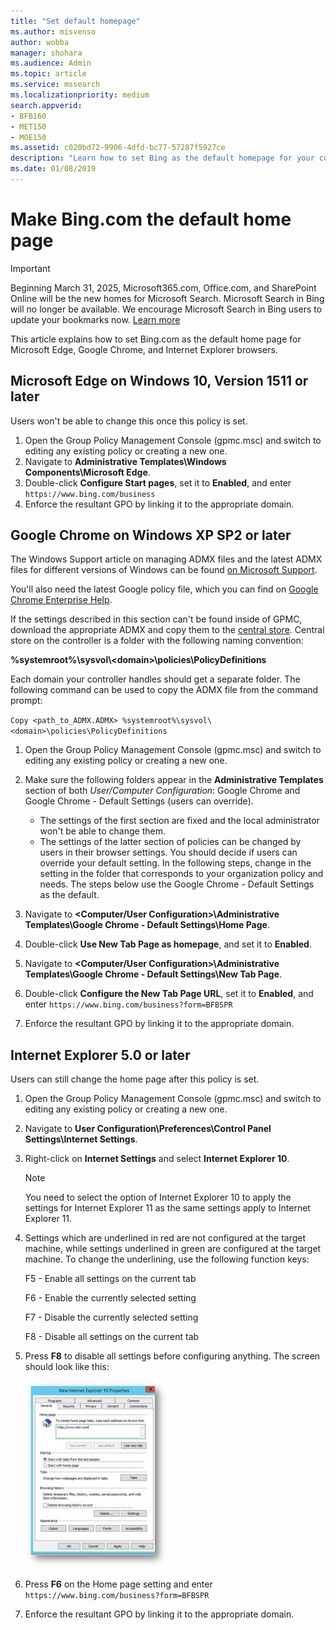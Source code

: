 ```yaml
---
title: "Set default homepage"
ms.author: misvenso
author: wobba
manager: shohara
ms.audience: Admin
ms.topic: article
ms.service: mssearch
ms.localizationpriority: medium
search.appverid:
- BFB160
- MET150
- MOE150
ms.assetid: c020bd72-9906-4dfd-bc77-57287f5927ce
description: "Learn how to set Bing as the default homepage for your company with Microsoft Search."
ms.date: 01/08/2019
---
```


# Make Bing.com the default home page

> [!IMPORTANT]
> Beginning March 31, 2025, Microsoft365.com, Office.com, and SharePoint Online will be the new homes for Microsoft Search. Microsoft Search in Bing will no longer be available. We encourage Microsoft Search in Bing users to update your bookmarks now. [Learn more](/microsoftsearch/retirement-microsoft-search-bing)

This article explains how to set Bing.com as the default home page for Microsoft Edge, Google Chrome, and Internet Explorer browsers. 
  
 
## Microsoft Edge on Windows 10, Version 1511 or later

Users won't be able to change this once this policy is set. 

1. Open the Group Policy Management Console (gpmc.msc) and switch to editing any existing policy or creating a new one. 
1. Navigate to **Administrative Templates\Windows Components\Microsoft Edge**.    
1. Double-click **Configure Start pages**, set it to **Enabled**, and enter `https://www.bing.com/business`
1.  Enforce the resultant GPO by linking it to the appropriate domain.

  
## Google Chrome on Windows XP SP2 or later


The Windows Support article on managing ADMX files and the latest ADMX files for different versions of Windows can be found [on Microsoft Support](https://support.microsoft.com/help/3087759/how-to-create-and-manage-the-central-store-for-group-policy-administra).

You'll also need the latest Google policy file, which you can find on [Google Chrome Enterprise Help](https://support.google.com/chrome/a/answer/187202).
  
If the settings described in this section can't be found inside of GPMC, download the appropriate ADMX and copy them to the [central store](/previous-versions/windows/it-pro/windows-vista/cc748955%28v%3dws.10%29). Central store on the controller is a folder with the following naming convention:
  
 **%systemroot%\sysvol\\<domain\>\policies\PolicyDefinitions**
  
Each domain your controller handles should get a separate folder. The following command can be used to copy the ADMX file from the command prompt:
  
 `Copy <path_to_ADMX.ADMX> %systemroot%\sysvol\<domain>\policies\PolicyDefinitions`
  
1. Open the Group Policy Management Console (gpmc.msc) and switch to editing any existing policy or creating a new one.
1. Make sure the following folders appear in the **Administrative Templates** section of both *User/Computer Configuration*: Google Chrome and Google Chrome - Default Settings (users can override).
   - The settings of the first section are fixed and the local administrator won't be able to change them.
   - The settings of the latter section of policies can be changed by users in their browser settings.
   You should decide if users can override your default setting. In the following steps, change in the setting in the folder that corresponds to your organization policy and needs. The steps below use the Google Chrome - Default Settings as the default.

1. Navigate to **&lt;Computer/User Configuration&gt;\Administrative Templates\Google Chrome - Default Settings\Home Page**. 
1. Double-click **Use New Tab Page as homepage**, and set it to **Enabled**. 
1. Navigate to **&lt;Computer/User Configuration&gt;\Administrative Templates\Google Chrome - Default Settings\New Tab Page**. 
1. Double-click **Configure the New Tab Page URL**, set it to **Enabled**, and enter `https://www.bing.com/business?form=BFBSPR` 
1. Enforce the resultant GPO by linking it to the appropriate domain.

## Internet Explorer 5.0 or later
Users can still change the home page after this policy is set. 

1. Open the Group Policy Management Console (gpmc.msc) and switch to editing any existing policy or creating a new one.
    
2. Navigate to **User Configuration\Preferences\Control Panel Settings\Internet Settings**.
    
3. Right-click on **Internet Settings** and select **Internet Explorer 10**.
    
    > [!NOTE]
    > You need to select the option of Internet Explorer 10 to apply the settings for Internet Explorer 11 as the same settings apply to Internet Explorer 11. 
  
4. Settings which are underlined in red are not configured at the target machine, while settings underlined in green are configured at the target machine. To change the underlining, use the following function keys:
    
    F5 - Enable all settings on the current tab
    
    F6 - Enable the currently selected setting
    
    F7 - Disable the currently selected setting
    
    F8 - Disable all settings on the current tab
    
5. Press **F8** to disable all settings before configuring anything. The screen should look like this: 
    
    ![Internet Explorer 10 Properties dialog.](media/2fd55755-5007-4e33-a795-c42ce2fcef4a.jpg)
  
6. Press **F6** on the Home page setting and enter `https://www.bing.com/business?form=BFBSPR`
    
7. Enforce the resultant GPO by linking it to the appropriate domain.